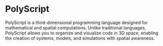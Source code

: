 # PolyScript
PolyScript is a third-dimensional programming language designed for mathematical and spatial computations. Unlike traditional languages, PolyScript allows you to organize and visualize code in 3D space, enabling the creation of systems, models, and simulations with spatial awareness.
